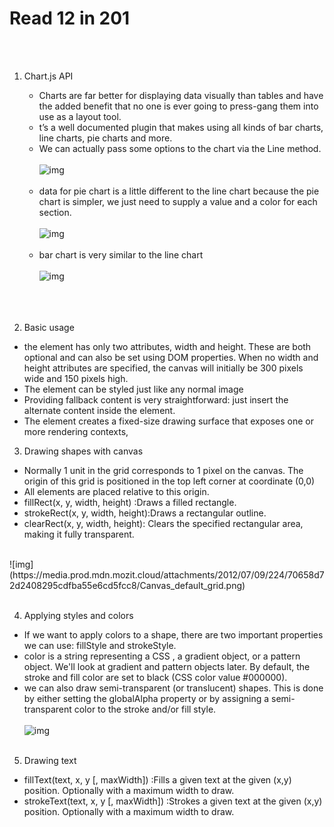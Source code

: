 # Read 12 in 201
<br/><br/>
  
1. Chart.js API 
    * Charts are far better for displaying data visually than tables and have the added benefit that no one is ever going to press-gang them into use as a layout tool. 
    * t’s a well documented plugin that makes using all kinds of bar charts, line charts, pie charts and more.
    * We can actually pass some options to the chart via the Line method.
    <br/><br/>
    ![img](https://canvasjs.com/wp-content/uploads/images/gallery/javascript-charts/line/javascript-line-charts-graphs.png)
    <br><br/>
    * data for pie chart is a little different to the line chart because the pie chart is simpler, we just need to supply a value and a color for each section.
    <br/><br/>
    ![img](https://wp-dd.com/wp-content/uploads/1563849127_448_how-to-create-a-javascript-chart-with-chart-js.jpg)
    <br><br/>
    * bar chart is very similar to the line chart
    <br/><br/>
    ![img](https://muthu.co/wp-content/uploads/2016/05/academic-score-chart.png)
    <br><br/>
    <br><br/>

2. Basic usage
  *  the <canvas> element has only two attributes, width and height. These are both optional and can also be set using DOM properties. When no width and height attributes are specified, the canvas will initially be 300 pixels wide and 150 pixels high.
  * The <canvas> element can be styled just like any normal image
  * Providing fallback content is very straightforward: just insert the alternate content inside the <canvas> element.
  * The <canvas> element creates a fixed-size drawing surface that exposes one or more rendering contexts,
 
 
3. Drawing shapes with canvas
  * Normally 1 unit in the grid corresponds to 1 pixel on the canvas. The origin of this grid is positioned in the top left corner at coordinate (0,0)
  * All elements are placed relative to this origin.
  * fillRect(x, y, width, height) :Draws a filled rectangle. 
  * strokeRect(x, y, width, height):Draws a rectangular outline.
  * clearRect(x, y, width, height): Clears the specified rectangular area, making it fully transparent.
  <br/>
  ![img](https://media.prod.mdn.mozit.cloud/attachments/2012/07/09/224/70658d72d2408295cdfba55e6cd5fcc8/Canvas_default_grid.png)
  <br/><br/>

4. Applying styles and colors
  * If we want to apply colors to a shape, there are two important properties we can use: fillStyle and strokeStyle.
  * color is a string representing a CSS <color>, a gradient object, or a pattern object. We'll look at gradient and pattern objects later. By default, the stroke and fill color are set to black (CSS color value #000000).
  * we can also draw semi-transparent (or translucent) shapes. This is done by either setting the globalAlpha property or by assigning a semi-transparent color to the stroke and/or fill style.
  <br/><br/>
  ![img](https://media.prod.mdn.mozit.cloud/attachments/2012/07/09/224/70658d72d2408295cdfba55e6cd5fcc8/Canvas_default_grid.png)
  <br/><br/>

5. Drawing text
  * fillText(text, x, y [, maxWidth]) :Fills a given text at the given (x,y) position. Optionally with a maximum width to draw.  
  * strokeText(text, x, y [, maxWidth]) :Strokes a given text at the given (x,y) position. Optionally with a maximum width to draw.


    